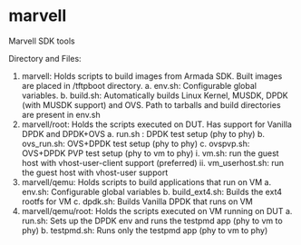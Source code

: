 # marvell
Marvell SDK tools

Directory and Files:

1.	marvell: Holds scripts to build images from Armada SDK. Built images are placed in /tftpboot directory.
    a.	env.sh: Configurable global variables. 
    b.	build.sh: Automatically builds Linux Kernel, MUSDK, DPDK (with MUSDK support) and OVS. Path to tarballs and build directories are present in env.sh
2.	marvell/root: Holds the scripts executed on DUT. Has support for Vanilla DPDK and DPDK+OVS
    a.	run.sh : DPDK test setup (phy to phy)
    b.	ovs_run.sh: OVS+DPDK test setup (phy to phy)
    c.	ovspvp.sh: OVS+DPDK PVP test setup (phy to vm to phy)
        i.	vm.sh: run the guest host with vhost-user-client support (preferred)
        ii.	vm_userhost.sh: run the guest host with vhost-user support
3.	marvell/qemu: Holds scripts to build applications that run on VM
    a.	env.sh: Configurable global variables
    b.	build_ext4.sh: Builds the ext4 rootfs for VM
    c.	dpdk.sh: Builds Vanilla DPDK that runs on VM
4.	marvell/qemu/root: Holds the scripts executed on VM running on DUT
    a.	run.sh: Sets up the DPDK env and runs the testpmd app (phy to vm to phy)
    b.	testpmd.sh: Runs only the testpmd app (phy to vm to phy)
